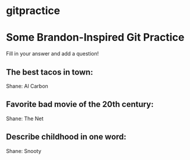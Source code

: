 # gitpractice

# Some Brandon-Inspired Git Practice
Fill in your answer and add a question!

## The best tacos in town:
Shane: Al Carbon

## Favorite bad movie of the 20th century:
Shane: The Net

## Describe childhood in one word:
Shane: Snooty

